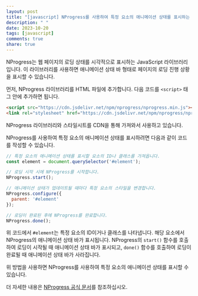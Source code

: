```yaml
---
layout: post
title: "[javascript] NProgress를 사용하여 특정 요소의 애니메이션 상태를 표시하는 방법은?"
description: " "
date: 2023-10-20
tags: [javascript]
comments: true
share: true
---
```

NProgress는 웹 페이지의 로딩 상태를 시각적으로 표시하는 JavaScript 라이브러리입니다. 이 라이브러리를 사용하면 애니메이션 상태 바 형태로 페이지의 로딩 진행 상황을 표시할 수 있습니다.
 
먼저, NProgress 라이브러리를 HTML 파일에 추가합니다. 다음 코드를 `<script>` 태그 안에 추가하면 됩니다.
```html
<script src="https://cdn.jsdelivr.net/npm/nprogress/nprogress.min.js"></script>
<link rel="stylesheet" href="https://cdn.jsdelivr.net/npm/nprogress/nprogress.css" />
```
NProgress 라이브러리와 스타일시트를 CDN을 통해 가져와서 사용하고 있습니다.

NProgress를 사용하여 특정 요소의 애니메이션 상태를 표시하려면 다음과 같이 코드를 작성할 수 있습니다.
```javascript
// 특정 요소의 애니메이션 상태를 표시할 요소의 ID나 클래스를 가져옵니다.
const element = document.querySelector('#element');

// 로딩 시작 시에 NProgress를 시작합니다.
NProgress.start();

// 애니메이션 상태가 업데이트될 때마다 특정 요소의 스타일을 변경합니다.
NProgress.configure({ 
  parent: '#element' 
});

// 로딩이 완료된 후에 NProgress를 완료합니다.
NProgress.done();
```

위 코드에서 `#element`는 특정 요소의 ID이거나 클래스를 나타냅니다. 해당 요소에서 NProgress의 애니메이션 상태 바가 표시됩니다. NProgress의 `start()` 함수를 호출하여 로딩이 시작될 때 애니메이션 상태 바가 표시되고, `done()` 함수를 호출하여 로딩이 완료될 때 애니메이션 상태 바가 사라집니다.

위 방법을 사용하면 NProgress를 사용하여 특정 요소의 애니메이션 상태를 표시할 수 있습니다.

더 자세한 내용은 [NProgress 공식 문서](https://github.com/rstacruz/nprogress)를 참조하십시오.